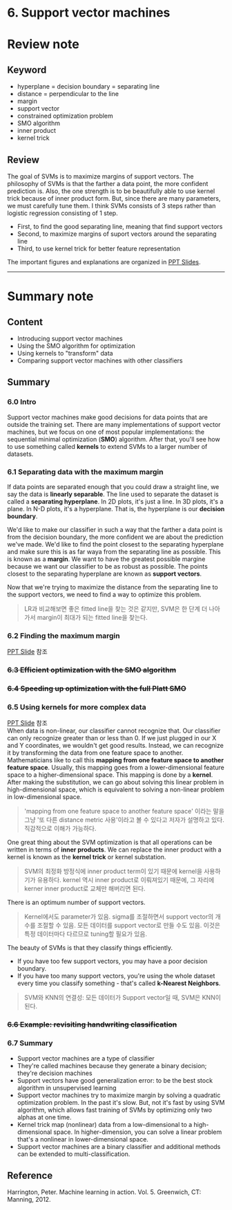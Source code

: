 # 6. Support vector machines

# Review note

## Keyword
* hyperplane = decision boundary = separating line
* distance = perpendicular to the line
* margin
* support vector
* constrained optimization problem
* SMO algorithm
* inner product
* kernel trick


## Review
The goal of SVMs is to maximize margins of support vectors. The philosophy of SVMs is that the farther a data point, the more confident prediction is. Also, the one strength is to be beautifully able to use kernel trick because of inner product form. But, since there are many parameters, we must carefully tune them. I think SVMs consists of 3 steps rather than logistic regression consisting of 1 step.
  * First, to find the good separating line, meaning that find support vectors
  * Second, to maximize margins of suport vectors around the separating line
  * Third, to use kernel trick for better feature representation

The important figures and explanations are organized in [PPT Slides](https://1drv.ms/p/s!AllPqyV9kKUrgkXAkeTxXi7TmCak).

---

# Summary note

## Content
* Introducing support vector machines
* Using the SMO algorithm for optimization
* Using kernels to "transform" data
* Comparing support vector machines with other classifiers


## Summary

### 6.0 Intro
Support vector machines make good decisions for data points that are outside the training set. There are many implementations of support vector machines, but we focus on one of most popular implementations: the sequential minimal optimization (**SMO**) algorithm. After that, you'll see how to use something called **kernels** to extend SVMs to a larger number of datasets.

### 6.1 Separating data with the maximum margin
If data points are separated enough that you could draw a straight line, we say the data is **linearly separable**. The line used to separate the dataset is called a **separating hyperplane**. In 2D plots, it's just a line. In 3D plots, it's a plane. In N-D plots, it's a hyperplane. That is, the hyperplane is our **decision boundary**.  

We'd like to make our classifier in such a way that the farther a data point is from the decision boundary, the more confident we are about the prediction we've made. We'd like to find the point closest to the separating hyperplane and make sure this is as far waya from the separating line as possible. This is known as a **margin**. We want to have the greatest possible margine because we want our classifier to be as robust as possible. The points closest to the separating hyperplane are known as **support vectors**.

Now that we're trying to maximize the distance from the separating line to the support vectors, we need to find a way to optimize this problem.

> LR과 비교해보면 좋은 fitted line을 찾는 것은 같지만, SVM은 한 단계 더 나아가서 margin이 최대가 되는 fitted line을 찾는다.

### 6.2 Finding the maximum margin
[PPT Slide](https://1drv.ms/p/s!AllPqyV9kKUrgkXAkeTxXi7TmCak) 참조

### ~~6.3 Efficient optimization with the SMO algorithm~~

### ~~6.4 Speeding up optimization with the full Platt SMO~~

### 6.5 Using kernels for more complex data
[PPT Slide](https://1drv.ms/p/s!AllPqyV9kKUrgkXAkeTxXi7TmCak) 참조 <br>
When data is non-linear, our classifier cannot recognize that. Our classifier can only recognize greater than or less than 0. If we just plugged in our X and Y coordinates, we wouldn't get good results. Instead, we can recognize it by transforming the data from one feature space to another. Mathematicians like to call this **mapping from one feature space to another feature space**. Usually, this mapping goes from a lower-dimensional feature space to a higher-dimensional space. This mapping is done by a **kernel**. After making the substitution, we can go about solving this linear problem in high-dimensional space, which is equivalent to solving a non-linear problem in low-dimensional space.

> 'mapping from one feature space to another feature space' 이라는 말을 그냥 '또 다른 distance metric 사용'이라고 볼 수 있다고 저자가 설명하고 있다. 직감적으로 이해가 가능하다.

One great thing about the SVM optimization is that all operations can be written in terms of **inner products**. We can replace the inner product with a kernel is known as the **kernel trick** or kernel substation.

> SVM의 최정화 방정식에 inner product term이 있기 때문에 kernel을 사용하기가 유용하다. kernel 역시 inner product로 이뤄져있기 때문에, 그 자리에 kerner inner product로 교체만 해버리면 된다.

There is an optimum number of support vectors.

> Kernel에서도 parameter가 있음. sigma를 조절하면서 support vector의 개수를 조절할 수 있음. 모든 데이터를 support vector로 만들 수도 있음. 이것은 특정 데이터마다 다르므로 tuning할 필요가 있음.

The beauty of SVMs is that they classify things efficiently.
  * If you have too few support vectors, you may have a poor decision boundary.
  * If you have too many support vectors, you're using the whole dataset every time you classify something - that's called **k-Nearest Neighbors**.

> SVM와 KNN의 연결성: 모든 데이터가 Support vector일 때, SVM은 KNN이 된다.

### ~~6.6 Example: revisiting handwriting classification~~

### 6.7 Summary
* Support vector machines are a type of classifier
* They're called machines because they generate a binary decision; they're decision machines
* Support vectors have good generalization error: to be the best stock algorithm in unsupervised learning
* Support vector machines try to maximize margin by solving a quadratic optimization problem. In the past it's slow. But, not it's fast by using SVM algorithm, which allows fast training of SVMs by optimizing only two alphas at one time.
* Kernel trick map (nonlinear) data from a low-dimensional to a high-dimensional space. In higher-dimension, you can solve a linear problem that's a nonlinear in lower-dimensional space.
* Support vector machines are a binary classifier and additional methods can be extended to multi-classification.



## Reference
Harrington, Peter. Machine learning in action. Vol. 5. Greenwich, CT: Manning, 2012.
